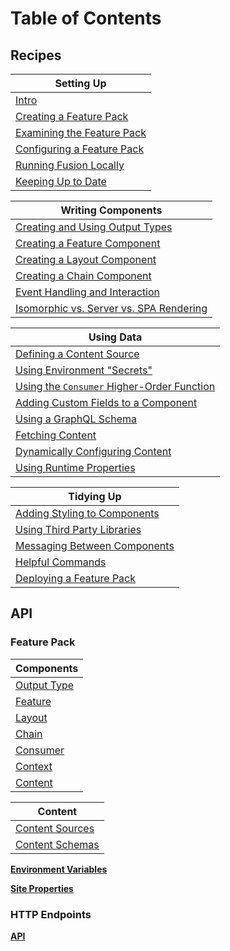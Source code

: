 # Table of Contents

## Recipes

| Setting Up |
|---|
| [Intro](./recipes/intro.md) |
| [Creating a Feature Pack](./recipes/creating-feature-pack.md) |
| [Examining the Feature Pack](./recipes/examining-feature-pack.md) |
| [Configuring a Feature Pack](./recipes/configuring-feature-pack.md) |
| [Running Fusion Locally](./recipes/running-fusion-locally.md) |
| [Keeping Up to Date](./recipes/keeping-up-to-date.md) |

| Writing Components |
|---|
| [Creating and Using Output Types](./recipes/creating-using-output-types.md) |
| [Creating a Feature Component](./recipes/creating-feature-component.md) |
| [Creating a Layout Component](./recipes/creating-layout-component.md) |
| [Creating a Chain Component](./recipes/creating-chain-component.md) |
| [Event Handling and Interaction](./recipes/event-handling-interaction.md) |
| [Isomorphic vs. Server vs. SPA Rendering](./recipes/isomorphic-server-spa-rendering.md)

| Using Data |
|---|
| [Defining a Content Source](./recipes/defining-content-source.md) |
| [Using Environment "Secrets"](./recipes/using-environment-secrets.md) |
| [Using the `Consumer` Higher-Order Function](./recipes/using-consumer-function.md) |
| [Adding Custom Fields to a Component](./recipes/adding-custom-fields.md) |
| [Using a GraphQL Schema](./recipes/using-graphql-schema.md) |
| [Fetching Content](./recipes/fetching-content.md) |
| [Dynamically Configuring Content](./recipes/dynamically-configuring-content.md) |
| [Using Runtime Properties](./recipes/using-runtime-properties.md) |

| Tidying Up |
|---|
| [Adding Styling to Components](./recipes/adding-styling.md) |
| [Using Third Party Libraries](./recipes/using-third-party-libraries.md) |
| [Messaging Between Components](./recipes/messaging-between-components.md) |
| [Helpful Commands](./recipes/helpful-commands.md) |
| [Deploying a Feature Pack](./recipes/deploying-feature-pack.md) |

## API

### Feature Pack

| Components |
|---|
| [Output Type](./api/feature-pack/components/output-type.md) |
| [Feature](./api/feature-pack/components/feature.md) |
| [Layout](./api/feature-pack/components/layout.md) |
| [Chain](./api/feature-pack/components/chain.md) |
| [Consumer](./api/feature-pack/components/consumer.md) |
| [Context](./api/feature-pack/components/context.md) |
| [Content](./api/feature-pack/components/content.md) |

| Content |
|---|
| [Content Sources](./api/feature-pack/content/source.md) |
| [Content Schemas](./api/feature-pack/content/schema.md) |

**[Environment Variables](./api/feature-pack/environment.md)**

**[Site Properties](./api/feature-pack/properties.md)**

### HTTP Endpoints

**[API](./)**
